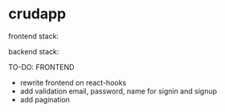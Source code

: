 # crudapp
frontend stack:

backend stack:

TO-DO:
FRONTEND
- rewrite frontend on react-hooks
- add validation email, password, name for signin and signup
- add pagination

